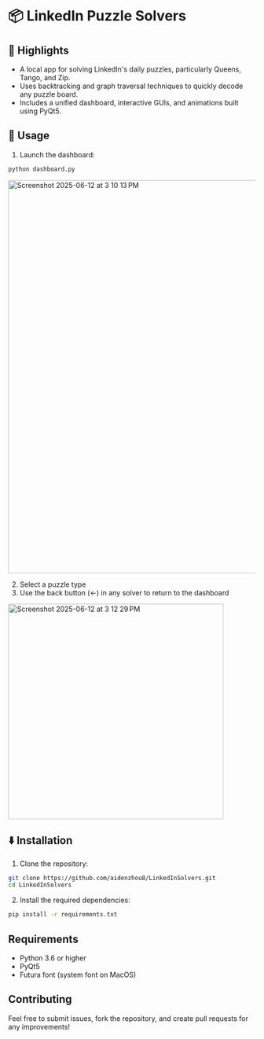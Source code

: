 # 📦 LinkedIn Puzzle Solvers

## 🌟 Highlights

- A local app for solving LinkedIn's daily puzzles, particularly Queens, Tango, and Zip.
- Uses backtracking and graph traversal techniques to quickly decode any puzzle board. 
- Includes a unified dashboard, interactive GUIs, and animations built using PyQt5. 

## 🚀 Usage

1. Launch the dashboard:
```bash
python dashboard.py
```
<img width="800" alt="Screenshot 2025-06-12 at 3 10 13 PM" src="https://github.com/user-attachments/assets/840bbbc6-7422-4b42-a71a-b8dd24854c22" />

2. Select a puzzle type
3. Use the back button (←) in any solver to return to the dashboard

<img width="438" alt="Screenshot 2025-06-12 at 3 12 29 PM" src="https://github.com/user-attachments/assets/b794ee7d-7aa4-4fc8-81a0-0595c184ad7c" />

## ⬇️ Installation

1. Clone the repository:
```bash
git clone https://github.com/aidenzhou8/LinkedInSolvers.git
cd LinkedInSolvers
```

2. Install the required dependencies:
```bash
pip install -r requirements.txt
```

## Requirements

- Python 3.6 or higher
- PyQt5
- Futura font (system font on MacOS)

## Contributing

Feel free to submit issues, fork the repository, and create pull requests for any improvements!

